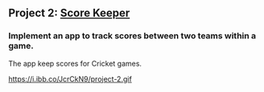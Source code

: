 ## Project 2: [Score Keeper](https://github.com/roger-vanwyk/Project_2_Scorekeeper)
### Implement an app to track scores between two teams within a game.
The app keep scores for Cricket games. 

https://i.ibb.co/JcrCkN9/project-2.gif

